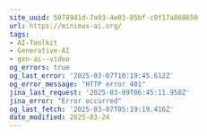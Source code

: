 ```yaml
---
site_uuid: 5078941d-7a93-4e03-85bf-c9f17a868650
url: https://minimax-ai.org/
tags:
- AI-Toolkit
- Generative-AI
- gen-ai--video
og_errors: true
og_last_error: '2025-03-07T10:19:45.612Z'
og_error_message: "HTTP error 401"
jina_last_request: '2025-03-09T06:45:11.958Z'
jina_error: "Error occurred"
og_last_fetch: '2025-03-07T05:19:19.416Z'
date_modified: 2025-03-24
---
```




